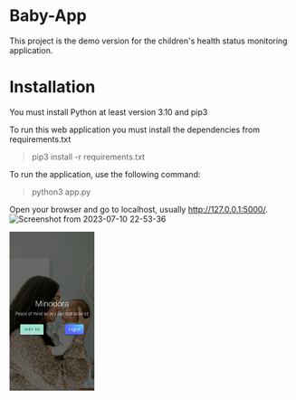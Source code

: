 # Baby-App
This project is the demo version for the children's health status monitoring application.

# Installation
You must install Python at least version 3.10 and pip3

To run this web application you must install the dependencies from requirements.txt
>pip3 install -r requirements.txt

To run the application, use the following command:
>python3 app.py

Open your browser and go to localhost, usually http://127.0.0.1:5000/.
![Screenshot from 2023-07-10 22-53-36](<img src="https://github.com/CrisUlim/Baby-App/blob/main/baby/static/img/login.jpg" width="150" height="280" >)
<div style="width: 150px; height: 150px">
  
  ![](https://github.com/CrisUlim/Baby-App/blob/main/baby/static/img/login.jpg)
  
</div>
